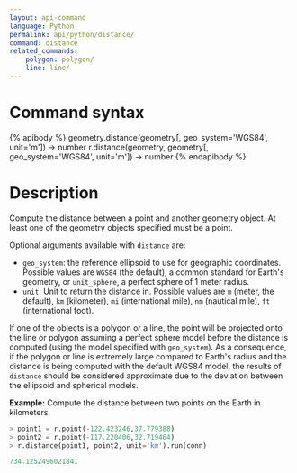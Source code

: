 ```yaml
---
layout: api-command
language: Python
permalink: api/python/distance/
command: distance
related_commands:
    polygon: polygon/
    line: line/
---
```

# Command syntax #

{% apibody %}
geometry.distance(geometry[, geo_system='WGS84', unit='m']) &rarr; number
r.distance(geometry, geometry[, geo_system='WGS84', unit='m']) &rarr; number
{% endapibody %}

# Description #

Compute the distance between a point and another geometry object. At least one of the geometry objects specified must be a point.

Optional arguments available with `distance` are:

* `geo_system`: the reference ellipsoid to use for geographic coordinates. Possible values are `WGS84` (the default), a common standard for Earth's geometry, or `unit_sphere`, a perfect sphere of 1 meter radius.
* `unit`: Unit to return the distance in. Possible values are `m` (meter, the default), `km` (kilometer), `mi` (international mile), `nm` (nautical mile), `ft` (international foot).

If one of the objects is a polygon or a line, the point will be projected onto the line or polygon assuming a perfect sphere model before the distance is computed (using the model specified with `geo_system`). As a consequence, if the polygon or line is extremely large compared to Earth's radius and the distance is being computed with the default WGS84 model, the results of `distance` should be considered approximate due to the deviation between the ellipsoid and spherical models.


__Example:__ Compute the distance between two points on the Earth in kilometers.

```py
> point1 = r.point(-122.423246,37.779388)
> point2 = r.point(-117.220406,32.719464)
> r.distance(point1, point2, unit='km').run(conn)

734.1252496021841
```
